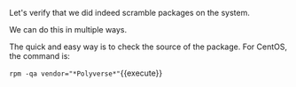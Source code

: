 Let's verify that we did indeed scramble packages on the system.

We can do this in multiple ways.

The quick and easy way is to check the source of the package. For CentOS, the command is:

`rpm -qa vendor="*Polyverse*"`{{execute}}




